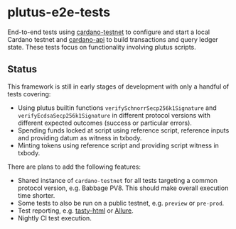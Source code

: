 # plutus-e2e-tests

End-to-end tests using [cardano-testnet](https://github.com/input-output-hk/cardano-node/tree/master/cardano-testnet) to configure and start a local Cardano testnet and [cardano-api](https://github.com/input-output-hk/cardano-node/tree/master/cardano-api) to build transactions and query ledger state. These tests focus on functionality involving plutus scripts.

## Status

This framework is still in early stages of development with only a handful of tests covering:
- Using plutus builtin functions `verifySchnorrSecp256k1Signature` and `verifyEcdsaSecp256k1Signature` in different protocol versions with different expected outcomes (success or particular errors).
- Spending funds locked at script using reference script, reference inputs and providing datum as witness in txbody.
- Minting tokens using reference script and providing script witness in txbody.

There are plans to add the following features:
- Shared instance of `cardano-testnet` for all tests targeting a common protocol version, e.g. Babbage PV8. This should make overall execution time shorter.
- Some tests to also be run on a public testnet, e.g. `preview` or `pre-prod`.
- Test reporting, e.g. [tasty-html](https://hackage.haskell.org/package/tasty-html) or [Allure](https://qameta.io/allure-report/).
- Nightly CI test execution.